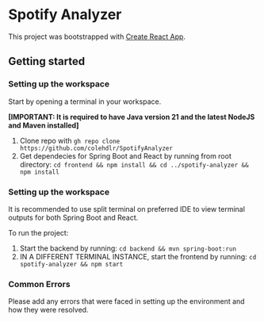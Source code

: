 # Spotify Analyzer

This project was bootstrapped with [Create React App](https://github.com/facebook/create-react-app).

## Getting started

### Setting up the workspace
Start by opening a terminal in your workspace. 

**[IMPORTANT: It is required to have Java version 21 and the latest NodeJS and Maven installed]**

1. Clone repo with ```gh repo clone https://github.com/colehdlr/SpotifyAnalyzer```
2. Get dependecies for Spring Boot and React by running from root directory: ```cd frontend && npm install && cd ../spotify-analyzer && npm install```


### Setting up the workspace

It is recommended to use split terminal on preferred IDE to view terminal outputs for both Spring Boot and React.

To run the project:
1. Start the backend by running: ```cd backend && mvn spring-boot:run ```
2. IN A DIFFERENT TERMINAL INSTANCE, start the frontend by running: ```cd spotify-analyzer && npm start```


### Common Errors
Please add any errors that were faced in setting up the environment and how they were resolved.